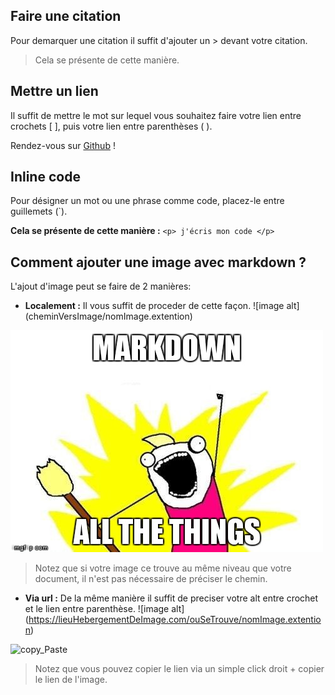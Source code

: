 ## Faire une citation

Pour demarquer une citation il suffit d'ajouter un > devant votre citation.

> Cela se présente de cette manière.

## Mettre un lien


Il suffit de mettre le mot sur lequel vous souhaitez faire votre lien entre crochets [ ], puis votre lien entre parenthèses ( ).

Rendez-vous sur [Github](http://www.github.com) !

## Inline code
Pour désigner un mot ou une phrase comme code, placez-le entre guillemets (`).

**Cela se présente de cette manière :**
    `<p> j'écris mon code </p>` 

## Comment ajouter une image avec markdown ?

L'ajout d'image peut se faire de 2 manières:
- **Localement :** 
Il vous suffit de proceder de cette façon. 
![image alt]
(cheminVersImage/nomImage.extention)

![image_Markdown](image_Markdown.jpg)

>Notez que si votre image ce trouve au même niveau que votre document, il n'est pas nécessaire de préciser le chemin. 

- **Via url :**
De la même manière il suffit de preciser votre alt entre crochet et le lien entre parenthèse.
![image alt]
(https://lieuHebergementDeImage.com/ouSeTrouve/nomImage.extention)

![copy_Paste](https://wanna-joke.com/wp-content/uploads/2014/09/funny-copy-paste-meme.jpg)

>Notez que vous pouvez copier le lien via un simple click droit + copier le lien de l'image.